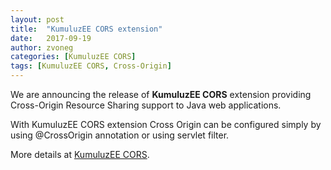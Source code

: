 ```yaml
---
layout: post
title:  "KumuluzEE CORS extension"
date:   2017-09-19
author: zvoneg
categories: [KumuluzEE CORS]
tags: [KumuluzEE CORS, Cross-Origin]
---
```


We are announcing the release of **KumuluzEE CORS** extension providing Cross-Origin Resource Sharing support to Java web applications.

With KumuluzEE CORS extension Cross Origin can be configured simply by using @CrossOrigin annotation or using servlet filter.

More details at [KumuluzEE CORS](https://github.com/kumuluz/kumuluzee-cors/blob/master/README.md).
